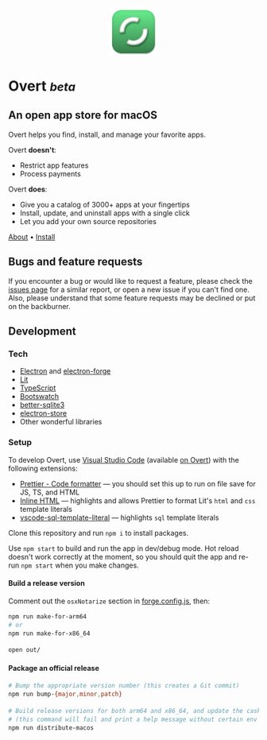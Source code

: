 <div align="center">
  <img src="icons/overt-app-icon.png" alt="Overt app icon" width="20%">
</div>

# Overt <small>_beta_</small>

## An open app store for macOS

Overt helps you find, install, and manage your favorite apps.

Overt **doesn't**:

- Restrict app features
- Process payments

Overt **does**:

- Give you a catalog of 3000+ apps at your fingertips
- Install, update, and uninstall apps with a single click
- Let you add your own source repositories

<a href="https://getovert.app">About</a> • <a href="https://getovert.app/install">Install</a>

## Bugs and feature requests

If you encounter a bug or would like to request a feature, please check the [issues page](https://github.com/GetOvert/Overt/issues) for a similar report, or open a new issue if you can't find one. Also, please understand that some feature requests may be declined or put on the backburner.

## Development

### Tech

- [Electron](https://www.electronjs.org) and [electron-forge](https://www.electronforge.io)
- [Lit](https://lit.dev)
- [TypeScript](https://www.typescriptlang.org)
- [Bootswatch](https://bootswatch.com)
- [better-sqlite3](https://www.npmjs.com/package/better-sqlite3)
- [electron-store](https://github.com/sindresorhus/electron-store)
- Other wonderful libraries

### Setup

To develop Overt, use [Visual Studio Code](https://code.visualstudio.com/) (available [on Overt](https://getovert.app/open?action=overt:brew-cask%3F1=install%261[name]=visual-studio-code)) with the following extensions:

- [Prettier - Code formatter](https://marketplace.visualstudio.com/items?itemName=esbenp.prettier-vscode) — you should set this up to run on file save for JS, TS, and HTML
- [Inline HTML](https://marketplace.visualstudio.com/items?itemName=pushqrdx.inline-html) — highlights and allows Prettier to format Lit's `html` and `css` template literals
- [vscode-sql-template-literal](https://marketplace.visualstudio.com/items?itemName=forbeslindesay.vscode-sql-template-literal) — highlights `sql` template literals

Clone this repository and run `npm i` to install packages.

Use `npm start` to build and run the app in dev/debug mode. Hot reload doesn't work correctly at the moment, so you should quit the app and re-run `npm start` when you make changes.

#### Build a release version

Comment out the `osxNotarize` section in [forge.config.js](forge.config.js), then:

```sh
npm run make-for-arm64
# or
npm run make-for-x86_64

open out/
```

#### Package an official release

```sh
# Bump the appropriate version number (this creates a Git commit)
npm run bump-{major,minor,patch}

# Build release versions for both arm64 and x86_64, and update the cask definition
# (this command will fail and print a help message without certain env vars set)
npm run distribute-macos
```
